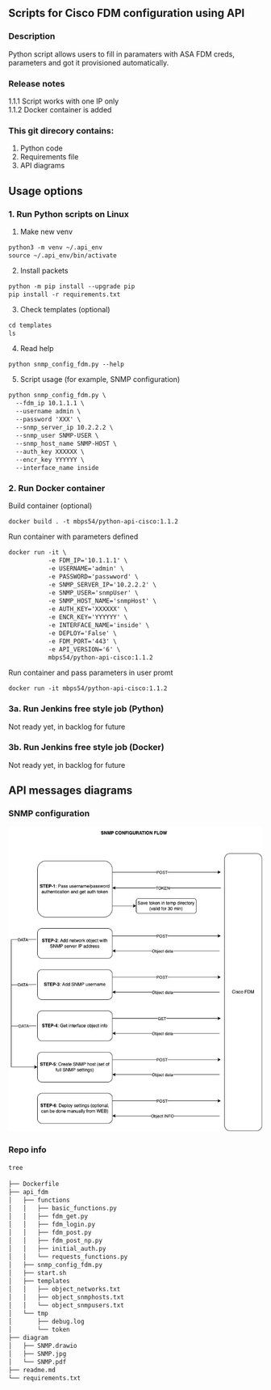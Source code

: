 ## Scripts for Cisco FDM configuration using API

### Description
Python script allows users to fill in paramaters with ASA FDM creds, parameters and got it provisioned automatically.

### Release notes
1.1.1 Script works with one IP only<br/>
1.1.2 Docker container is added

### This git direcory contains:
1. Python code
2. Requirements file
3. API diagrams

## Usage options
### 1. Run Python scripts on Linux
1. Make new venv
```
python3 -m venv ~/.api_env
source ~/.api_env/bin/activate
```
2. Install packets
```
python -m pip install --upgrade pip
pip install -r requirements.txt
```
3. Check templates (optional)
```
cd templates
ls
```
4. Read help
```
python snmp_config_fdm.py --help
```
5. Script usage (for example, SNMP configuration)
```
python snmp_config_fdm.py \
  --fdm_ip 10.1.1.1 \
  --username admin \
  --password 'XXX' \
  --snmp_server_ip 10.2.2.2 \
  --snmp_user SNMP-USER \
  --snmp_host_name SNMP-HOST \
  --auth_key XXXXXX \
  --encr_key YYYYYY \
  --interface_name inside
```
### 2. Run Docker container
Build container (optional)
```
docker build . -t mbps54/python-api-cisco:1.1.2
```

Run container with parameters defined
```
docker run -it \
           -e FDM_IP='10.1.1.1' \
           -e USERNAME='admin' \
           -e PASSWORD='passwword' \
           -e SNMP_SERVER_IP='10.2.2.2' \
           -e SNMP_USER='snmpUser' \
           -e SNMP_HOST_NAME='snmpHost' \
           -e AUTH_KEY='XXXXXX' \
           -e ENCR_KEY='YYYYYY' \
           -e INTERFACE_NAME='inside' \
           -e DEPLOY='False' \
           -e FDM_PORT='443' \
           -e API_VERSION='6' \
           mbps54/python-api-cisco:1.1.2
```

Run container and pass parameters in user promt
```
docker run -it mbps54/python-api-cisco:1.1.2
```

### 3a. Run Jenkins free style job (Python)
Not ready yet, in backlog for future

### 3b. Run Jenkins free style job (Docker)
Not ready yet, in backlog for future

## API messages diagrams
### SNMP configuration
![diagram](diagram/SNMP.jpg)

### Repo info
```
tree

├── Dockerfile
├── api_fdm
│   ├── functions
│   │   ├── basic_functions.py
│   │   ├── fdm_get.py
│   │   ├── fdm_login.py
│   │   ├── fdm_post.py
│   │   ├── fdm_post_np.py
│   │   ├── initial_auth.py
│   │   └── requests_functions.py
│   ├── snmp_config_fdm.py
│   ├── start.sh
│   ├── templates
│   │   ├── object_networks.txt
│   │   ├── object_snmphosts.txt
│   │   └── object_snmpusers.txt
│   └── tmp
│       ├── debug.log
│       └── token
├── diagram
│   ├── SNMP.drawio
│   ├── SNMP.jpg
│   └── SNMP.pdf
├── readme.md
└── requirements.txt
```
